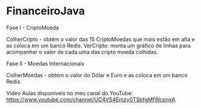 # FinanceiroJava

Fase I - CriptoMoeda

ColherCripto - obtém o valor das 15 CriptoMoedas que mais estão em alta e as coloca em um banco Redis.
VerCripto: monta um gráfico de linhas para acompanhar o valor de cada uma das cripto moeda colhidas.

Fase II - Moedas Internacionais

ColherMoedas - obtém o valor do Dólar e Euro e as coloca em um banco Redis.

Vídeo Aulas disponíveis no meu canal do YouTube: https://www.youtube.com/channel/UC4VS4Emzy0TSbfgMfWcpnxA
